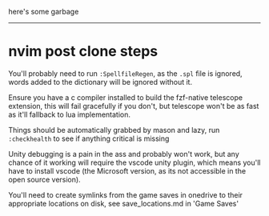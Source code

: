 here's some garbage

---

 # nvim post clone steps

You'll probably need to run `:SpellfileRegen`, as the `.spl` file is ignored,
words added to the dictionary will be ignored without it.

Ensure you have a c compiler installed to build the  fzf-native telescope
extension, this will fail gracefully if you don't, but telescope won't be as
fast as it'll fallback to lua implementation.

Things should be automatically grabbed by mason and lazy, run `:checkhealth` to
see if anything critical is missing

Unity debugging is a pain in the ass and probably won't work, but any chance of
it working will require the vscode unity plugin, which means you'll have to
install vscode (the Microsoft version, as its not accessible in the open source
version).

You'll need to create symlinks from the game saves in onedrive to their appropriate
locations on disk, see save_locations.md in 'Game Saves'
